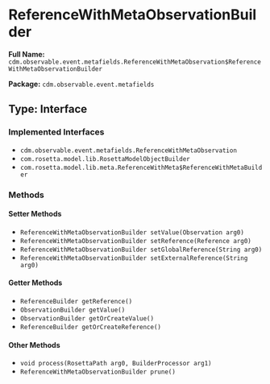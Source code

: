 # ReferenceWithMetaObservationBuilder

**Full Name:** `cdm.observable.event.metafields.ReferenceWithMetaObservation$ReferenceWithMetaObservationBuilder`

**Package:** `cdm.observable.event.metafields`

## Type: Interface

### Implemented Interfaces

- `cdm.observable.event.metafields.ReferenceWithMetaObservation`
- `com.rosetta.model.lib.RosettaModelObjectBuilder`
- `com.rosetta.model.lib.meta.ReferenceWithMeta$ReferenceWithMetaBuilder`

### Methods

#### Setter Methods

- `ReferenceWithMetaObservationBuilder setValue(Observation arg0)`
- `ReferenceWithMetaObservationBuilder setReference(Reference arg0)`
- `ReferenceWithMetaObservationBuilder setGlobalReference(String arg0)`
- `ReferenceWithMetaObservationBuilder setExternalReference(String arg0)`

#### Getter Methods

- `ReferenceBuilder getReference()`
- `ObservationBuilder getValue()`
- `ObservationBuilder getOrCreateValue()`
- `ReferenceBuilder getOrCreateReference()`

#### Other Methods

- `void process(RosettaPath arg0, BuilderProcessor arg1)`
- `ReferenceWithMetaObservationBuilder prune()`

